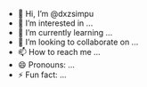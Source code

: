 - 👋 Hi, I’m @dxzsimpu
- 👀 I’m interested in ...
- 🌱 I’m currently learning ...
- 💞️ I’m looking to collaborate on ...
- 📫 How to reach me ...
- 😄 Pronouns: ...
- ⚡ Fun fact: ...

<!---
dxzsimpu/dxzsimpu is a ✨ special ✨ repository because its `README.md` (this file) appears on your GitHub profile.
You can click the Preview link to take a look at your changes.
--->
